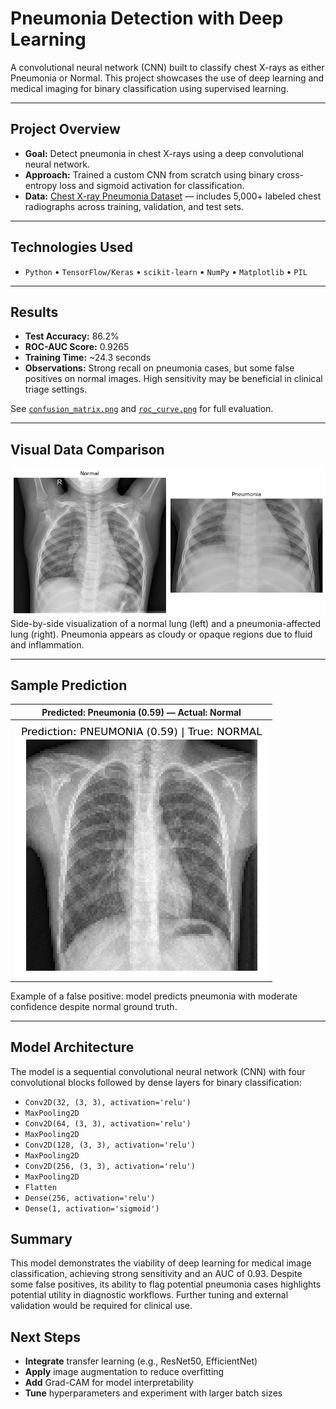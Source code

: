 # Pneumonia Detection with Deep Learning  
A convolutional neural network (CNN) built to classify chest X-rays as either Pneumonia or Normal. This project showcases the use of deep learning and medical imaging for binary classification using supervised learning.

---

## Project Overview

- **Goal:** Detect pneumonia in chest X-rays using a deep convolutional neural network.
- **Approach:** Trained a custom CNN from scratch using binary cross-entropy loss and sigmoid activation for classification.
- **Data:** [Chest X-ray Pneumonia Dataset](https://www.kaggle.com/paultimothymooney/chest-xray-pneumonia) — includes 5,000+ labeled chest radiographs across training, validation, and test sets.

---

## Technologies Used

- `Python` • `TensorFlow/Keras` • `scikit-learn` • `NumPy` • `Matplotlib` • `PIL`

---

## Results

- **Test Accuracy:** 86.2%  
- **ROC-AUC Score:** 0.9265  
- **Training Time:** ~24.3 seconds  
- **Observations:** Strong recall on pneumonia cases, but some false positives on normal images. High sensitivity may be beneficial in clinical triage settings.

See [`confusion_matrix.png`](./assets/confusion_matrix.png) and [`roc_curve.png`](./assets/roc_curve.png) for full evaluation.

---

## Visual Data Comparison

![Comparison](./assets/comparison_1.png)  
Side-by-side visualization of a normal lung (left) and a pneumonia-affected lung (right). Pneumonia appears as cloudy or opaque regions due to fluid and inflammation.

---

## Sample Prediction

| Predicted: Pneumonia (0.59) — Actual: Normal |  
|---------------------------------------------|  
| ![Sample Prediction](./assets/comparison_2.png) |  
Example of a false positive: model predicts pneumonia with moderate confidence despite normal ground truth.

---

## Model Architecture

The model is a sequential convolutional neural network (CNN) with four convolutional blocks followed by dense layers for binary classification:

- `Conv2D(32, (3, 3), activation='relu')`  
- `MaxPooling2D`  
- `Conv2D(64, (3, 3), activation='relu')`  
- `MaxPooling2D` 
- `Conv2D(128, (3, 3), activation='relu')`  
- `MaxPooling2D`  
- `Conv2D(256, (3, 3), activation='relu')`  
- `MaxPooling2D`  
- `Flatten`  
- `Dense(256, activation='relu')`  
- `Dense(1, activation='sigmoid')`

## Summary 
This model demonstrates the viability of deep learning for medical image classification, achieving strong sensitivity and an AUC of 0.93. Despite some false positives, its ability to flag potential pneumonia cases highlights potential utility in diagnostic workflows. Further tuning and external validation would be required for clinical use.

## Next Steps
- **Integrate** transfer learning (e.g., ResNet50, EfficientNet)
- **Apply** image augmentation to reduce overfitting
- **Add** Grad-CAM for model interpretability
- **Tune** hyperparameters and experiment with larger batch sizes
